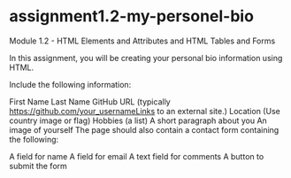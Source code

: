 # assignment1.2-my-personel-bio
Module 1.2 - HTML Elements and Attributes and HTML Tables and Forms

In this assignment, you will be creating your personal bio information using HTML.

Include the following information:

First Name
Last Name
GitHub URL (typically https://github.com/your_usernameLinks to an external site.)
Location (Use country image or flag)
Hobbies (a list)
A short paragraph about you
An image of yourself
The page should also contain a contact form containing the following:

A field for name
A field for email
A text field for comments
A button to submit the form